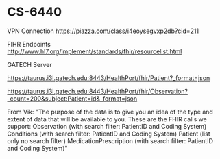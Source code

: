 # CS-6440


VPN Connection https://piazza.com/class/i4eoysegvxp2db?cid=211

FIHR Endpoints http://www.hl7.org/implement/standards/fhir/resourcelist.html

GATECH Server 

https://taurus.i3l.gatech.edu:8443/HealthPort/fhir/Patient?_format=json

https://taurus.i3l.gatech.edu:8443/HealthPort/fhir/Observation?_count=200&subject:Patient=id&_format=json


From Vik:
"The purpose of the data is to give you an idea of the type and extent of data that will be available to you.  These are the FHIR calls we support: 
Observation (with search filter: PatientID and Coding System)
Conditions (with search filter: PatientID and Coding System)
Patient (list only no search filter)
MedicationPrescription (with search filter: PatientID and Coding System)"
